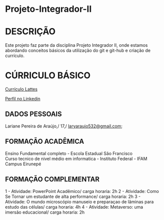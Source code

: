 # Projeto-Integrador-II
# DESCRIÇÃO

Este projeto faz parte da disciplina Projeto Integrador II, onde estamos abordando conceitos básicos da utilização do git e git-hub e criação de currículo.

# CÚRRICULO BÁSICO

[Currículo Lattes](http://lattes.cnpq.br/9300840250503971)

[Perfil no Linkedin](www.linkedin.com/in/lariane-pereira-de-araújo-55b0b6318)

## DADOS PESSOAIS
Lariane Pereira de Araújo,/ 17,/ laryaraujo532@gmail.com; 

## FORMAÇÃO ACADÊMICA
Ensino Fundamental completo - Escola Estadual São Francisco\
Curso tecnico de nivel médio em informatica - Instituto Federal - IFAM Campus Eirunepé

## FORMAÇÃO COMPLEMENTAR

1 - Atividade: PowerPoint Acadêmico/
carga horaria: 2h
2 - Atividade: Como Se Tornar um estudante de alta performance/
carga horaria: 2h
3 - Atividade: O mundo microscópio manuseio e preparaçao de lâminas para estudo das células/
carga horaria: 4h
4 - Atividade: Metaverso: uma imersão educacional/
carga horaria: 2h 
